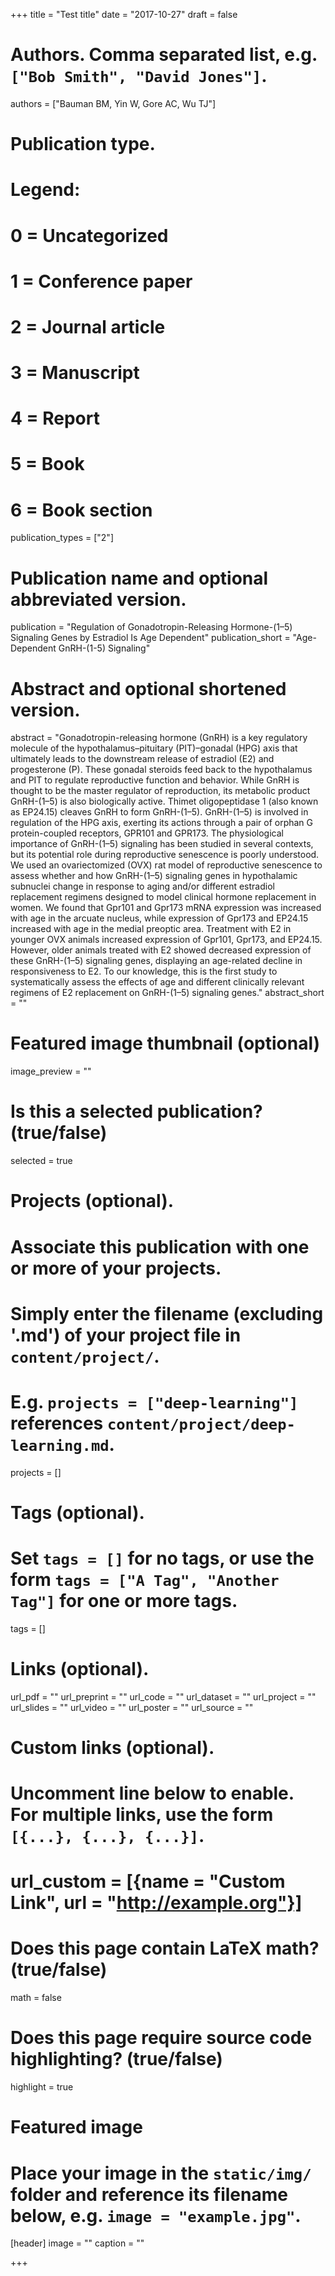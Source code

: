 +++
title = "Test title"
date = "2017-10-27"
draft = false

# Authors. Comma separated list, e.g. `["Bob Smith", "David Jones"]`.
authors = ["Bauman BM, Yin W, Gore AC, Wu TJ"]

# Publication type.
# Legend:
# 0 = Uncategorized
# 1 = Conference paper
# 2 = Journal article
# 3 = Manuscript
# 4 = Report
# 5 = Book
# 6 = Book section
publication_types = ["2"]

# Publication name and optional abbreviated version.
publication = "Regulation of Gonadotropin-Releasing Hormone-(1–5) Signaling Genes by Estradiol Is Age Dependent"
publication_short = "Age-Dependent GnRH-(1-5) Signaling"

# Abstract and optional shortened version.
abstract = "Gonadotropin-releasing hormone (GnRH) is a key regulatory molecule of the hypothalamus–pituitary (PIT)–gonadal (HPG) axis that ultimately leads to the downstream release of estradiol (E2) and progesterone (P). These gonadal steroids feed back to the hypothalamus and PIT to regulate reproductive function and behavior. While GnRH is thought to be the master regulator of reproduction, its metabolic product GnRH-(1–5) is also biologically active. Thimet oligopeptidase 1 (also known as EP24.15) cleaves GnRH to form GnRH-(1–5). GnRH-(1–5) is involved in regulation of the HPG axis, exerting its actions through a pair of orphan G protein-coupled receptors, GPR101 and GPR173. The physiological importance of GnRH-(1–5) signaling has been studied in several contexts, but its potential role during reproductive senescence is poorly understood. We used an ovariectomized (OVX) rat model of reproductive senescence to assess whether and how GnRH-(1–5) signaling genes in hypothalamic subnuclei change in response to aging and/or different estradiol replacement regimens designed to model clinical hormone replacement in women. We found that Gpr101 and Gpr173 mRNA expression was increased with age in the arcuate nucleus, while expression of Gpr173 and EP24.15 increased with age in the medial preoptic area. Treatment with E2 in younger OVX animals increased expression of Gpr101, Gpr173, and EP24.15. However, older animals treated with E2 showed decreased expression of these GnRH-(1–5) signaling genes, displaying an age-related decline in responsiveness to E2. To our knowledge, this is the first study to systematically assess the effects of age and different clinically relevant regimens of E2 replacement on GnRH-(1–5) signaling genes."
abstract_short = ""

# Featured image thumbnail (optional)
image_preview = ""

# Is this a selected publication? (true/false)
selected = true

# Projects (optional).
#   Associate this publication with one or more of your projects.
#   Simply enter the filename (excluding '.md') of your project file in `content/project/`.
#   E.g. `projects = ["deep-learning"]` references `content/project/deep-learning.md`.
projects = []

# Tags (optional).
#   Set `tags = []` for no tags, or use the form `tags = ["A Tag", "Another Tag"]` for one or more tags.
tags = []

# Links (optional).
url_pdf = ""
url_preprint = ""
url_code = ""
url_dataset = ""
url_project = ""
url_slides = ""
url_video = ""
url_poster = ""
url_source = ""

# Custom links (optional).
#   Uncomment line below to enable. For multiple links, use the form `[{...}, {...}, {...}]`.
# url_custom = [{name = "Custom Link", url = "http://example.org"}]

# Does this page contain LaTeX math? (true/false)
math = false

# Does this page require source code highlighting? (true/false)
highlight = true

# Featured image
# Place your image in the `static/img/` folder and reference its filename below, e.g. `image = "example.jpg"`.
[header]
image = ""
caption = ""

+++

